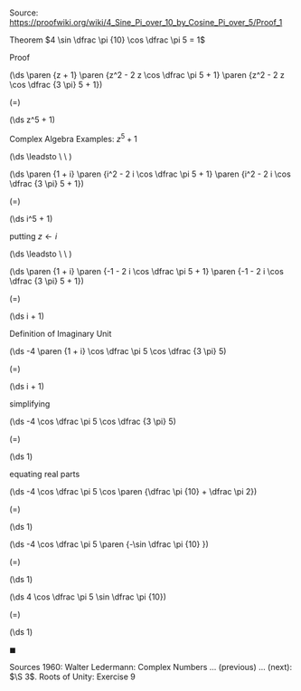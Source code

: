 # 

Source: https://proofwiki.org/wiki/4_Sine_Pi_over_10_by_Cosine_Pi_over_5/Proof_1

Theorem
$4 \sin \dfrac \pi {10} \cos \dfrac \pi 5 = 1$


Proof













\(\ds \paren {z + 1} \paren {z^2 - 2 z \cos \dfrac \pi 5 + 1} \paren {z^2 - 2 z \cos \dfrac {3 \pi} 5 + 1}\)

\(=\)







\(\ds z^5 + 1\)





Complex Algebra Examples: $z^5 + 1$








\(\ds \leadsto \ \ \)





\(\ds \paren {1 + i} \paren {i^2 - 2 i \cos \dfrac \pi 5 + 1} \paren {i^2 - 2 i \cos \dfrac {3 \pi} 5 + 1}\)

\(=\)







\(\ds i^5 + 1\)





putting $z \gets i$








\(\ds \leadsto \ \ \)





\(\ds \paren {1 + i} \paren {-1 - 2 i \cos \dfrac \pi 5 + 1} \paren {-1 - 2 i \cos \dfrac {3 \pi} 5 + 1}\)

\(=\)







\(\ds i + 1\)





Definition of Imaginary Unit














\(\ds -4 \paren {1 + i} \cos \dfrac \pi 5 \cos \dfrac {3 \pi} 5\)

\(=\)







\(\ds i + 1\)





simplifying














\(\ds -4 \cos \dfrac \pi 5 \cos \dfrac {3 \pi} 5\)

\(=\)







\(\ds 1\)





equating real parts














\(\ds -4 \cos \dfrac \pi 5 \cos \paren {\dfrac \pi {10} + \dfrac \pi 2}\)

\(=\)







\(\ds 1\)




















\(\ds -4 \cos \dfrac \pi 5 \paren {-\sin \dfrac \pi {10} }\)

\(=\)







\(\ds 1\)




















\(\ds 4 \cos \dfrac \pi 5 \sin \dfrac \pi {10}\)

\(=\)







\(\ds 1\)









$\blacksquare$


Sources
1960: Walter Ledermann: Complex Numbers ... (previous) ... (next): $\S 3$. Roots of Unity: Exercise $9$




